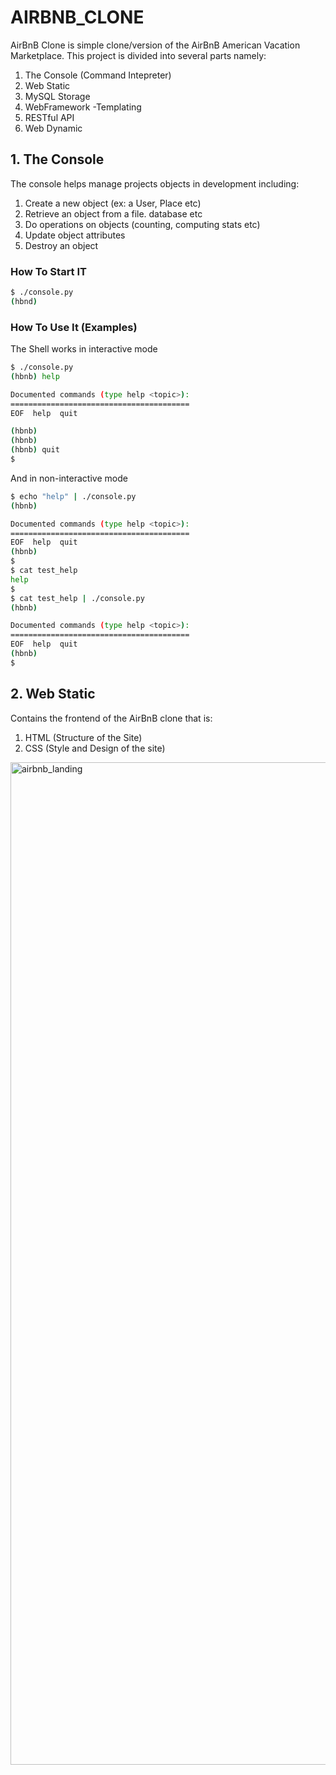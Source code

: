 # AIRBNB_CLONE
AirBnB Clone is simple clone/version of the AirBnB American Vacation Marketplace. This project is divided into several parts namely:
1. The Console (Command Intepreter)
2. Web Static
3. MySQL Storage
4. WebFramework -Templating
5. RESTful API
6. Web Dynamic

## 1. The Console
The console helps manage projects objects in development including:
1. Create a new object (ex: a User, Place etc)
2. Retrieve an object from a file. database etc
3. Do operations on objects (counting, computing stats etc)
4. Update object attributes
5. Destroy an object

### How To Start IT
```bash
$ ./console.py
(hbnd)
```

### How To Use It (Examples)
The Shell works in interactive mode
```bash
$ ./console.py
(hbnb) help

Documented commands (type help <topic>):
========================================
EOF  help  quit

(hbnb) 
(hbnb) 
(hbnb) quit
$
```
And in non-interactive mode
```bash
$ echo "help" | ./console.py
(hbnb)

Documented commands (type help <topic>):
========================================
EOF  help  quit
(hbnb) 
$
$ cat test_help
help
$
$ cat test_help | ./console.py
(hbnb)

Documented commands (type help <topic>):
========================================
EOF  help  quit
(hbnb) 
$
```

## 2. Web Static
Contains the frontend of the AirBnB clone that is:
1. HTML (Structure of the Site)
2. CSS (Style and Design of the site)

<img width="1604" alt="airbnb_landing" src="https://user-images.githubusercontent.com/79806436/184349452-74961585-0e9b-4de7-9324-6e1e7736d927.png">

